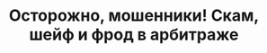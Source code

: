 ---
slug: '/ua/blog/article-3'
lang: 'ua'
image: ../../images/blog-article-popup/article-3.png
title: 'Осторожно, мошенники! Скам, шейф и фрод в арбитраже'
notReadyMessage: 'Статья совсем скоро будет в свободном доступе. Следите за анонсами :)'
paragraphs:
  - subtitle: ''
    text: 'Пока одни зарабатывают, повышая качество и объем трафика, другие предпочитают взять долю из чужого кармана и положить в свой. Из-за того, что некоторые участники рынка позволяют себе обманывать коллег, страдает вся индустрия партнерского маркетинга. Какие цели преследуют те, кто занимается фродом и шейвом? К чему могут привести подобные действия? В расследовании Trafflab.'
---